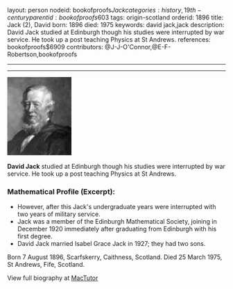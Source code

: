layout: person
nodeid: bookofproofs$Jack
categories: history,19th-century
parentid: bookofproofs$603
tags: origin-scotland
orderid: 1896
title: Jack (2), David
born: 1896
died: 1975
keywords: david jack,jack
description: David Jack studied at Edinburgh though his studies were interrupted by war service. He took up a post teaching Physics at St Andrews.
references: bookofproofs$6909
contributors: @J-J-O'Connor,@E-F-Robertson,bookofproofs

---



---

![Jack.jpg](https://github.com/bookofproofs/bookofproofs.github.io/blob/main/_sources/_assets/images/portraits/Jack.jpg?raw=true)

**David Jack** studied at Edinburgh though his studies were interrupted by war service. He took up a post teaching Physics at St Andrews.

### Mathematical Profile (Excerpt):
* However, after this Jack's undergraduate years were interrupted with two years of military service.
* Jack was a member of the Edinburgh Mathematical Society, joining in December 1920 immediately after graduating from Edinburgh with his first degree.
* David Jack married Isabel Grace Jack in 1927; they had two sons.

Born 7 August 1896, Scarfskerry, Caithness, Scotland. Died 25 March 1975, St Andrews, Fife, Scotland.

View full biography at [MacTutor](https://mathshistory.st-andrews.ac.uk/Biographies/Jack/)
